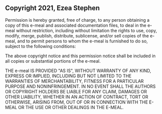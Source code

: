 ## Copyright 2021, Ezea Stephen

Permission is hereby granted, free of charge, to any person obtaining a copy of this e-meal and associated documentation files, to deal in the e-meal without restriction, including without limitation the rights to use, copy, modify, merge, publish, distribute, sublicense, and/or sell copies of the e-meal, and to permit persons to whom the e-meal is furnished to do so, subject to the following conditions:

The above copyright notice and this permission notice shall be included in all copies or substantial portions of the e-meal.

THE e-meal IS PROVIDED "AS IS", WITHOUT WARRANTY OF ANY KIND, EXPRESS OR IMPLIED, INCLUDING BUT NOT LIMITED TO THE WARRANTIES OF MERCHANTABILITY, FITNESS FOR A PARTICULAR PURPOSE AND NONINFRINGEMENT. IN NO EVENT SHALL THE AUTHORS OR COPYRIGHT HOLDERS BE LIABLE FOR ANY CLAIM, DAMAGES OR OTHER LIABILITY, WHETHER IN AN ACTION OF CONTRACT, TORT OR OTHERWISE, ARISING FROM, OUT OF OR IN CONNECTION WITH THE E-MEAL OR THE USE OR OTHER DEALINGS IN THE E-MEAL.
